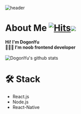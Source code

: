 ![header](https://capsule-render.vercel.app/api?type=egg&text=let+dogon+%3d+new+Dogon()%3b&fontSize=40&color=4c6ef5&animation=fadeIn)
# About Me  [![Hits](https://hits.seeyoufarm.com/api/count/incr/badge.svg?url=https%3A%2F%2Fgithub.com%2FDogonYu&count_bg=%23979898&title_bg=%23A2ED8D&icon=leaflet.svg&icon_color=%23229C4D&title=hits&edge_flat=false)](https://hits.seeyoufarm.com)![](https://img.shields.io/github/followers/DogonYu?style=social)

**Hi! I'm DogonYu<br>
👨🏻‍💻 I'm noob frontend developer**<br><br>
![DogonYu's github stats](https://github-readme-stats.vercel.app/api?username=DogonYu&show_icons=true&theme=vue)

# 🛠 Stack
* React.js
* Node.js
* React-Native
